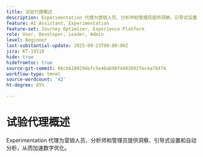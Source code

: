 ```yaml
---
title: 试验代理概述
description: Experimentation 代理为营销人员、分析师和管理员提供洞察、引导式设置和自动分析，从而加速数字优化。
feature: AI Assistant, Experimentation
feature-set: Journey Optimizer, Experience Platform
role: User, Developer, Leader, Admin
level: Beginner
last-substantial-update: 2025-09-23T00:00:00Z
jira: KT-19110
hide: true
hidefromtoc: true
source-git-commit: 86cb610029defc5e46ab98fd493892fec4a78474
workflow-type: tm+mt
source-wordcount: '42'
ht-degree: 85%

---
```


# 试验代理概述

Experimentation 代理为营销人员、分析师和管理员提供洞察、引导式设置和自动分析，从而加速数字优化。

<!-- For more information, see the [AI Assistant UI guide](https://experienceleague.adobe.com/zh-hans/docs/experience-platform/ai-assistant/ui-guide#use-discoverability).-->

